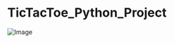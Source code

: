# TicTacToe_Python_Project
![Image](https://github.com/user-attachments/assets/759b4cd3-e57e-4e27-bfd3-1c73c4c32b00)

